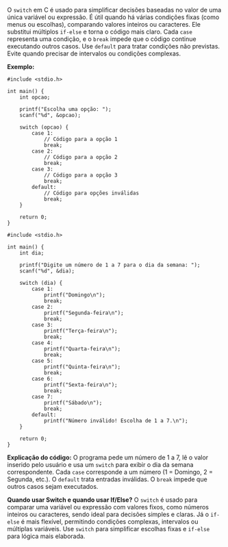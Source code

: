 O `switch` em C é usado para simplificar decisões baseadas no valor de uma única variável ou expressão. É útil quando há várias condições fixas (como menus ou escolhas), comparando valores inteiros ou caracteres. Ele substitui múltiplos `if-else` e torna o código mais claro. Cada `case` representa uma condição, e o `break` impede que o código continue executando outros casos. Use `default` para tratar condições não previstas. Evite quando precisar de intervalos ou condições complexas.

**Exemplo:**

```
#include <stdio.h>

int main() {
    int opcao;

    printf("Escolha uma opção: ");
    scanf("%d", &opcao);

    switch (opcao) {
        case 1:
            // Código para a opção 1
            break;
        case 2:
            // Código para a opção 2
            break;
        case 3:
            // Código para a opção 3
            break;
        default:
            // Código para opções inválidas
            break;
    }

    return 0;
}

```

```
#include <stdio.h>

int main() {
    int dia;

    printf("Digite um número de 1 a 7 para o dia da semana: ");
    scanf("%d", &dia);

    switch (dia) {
        case 1:
            printf("Domingo\n");
            break;
        case 2:
            printf("Segunda-feira\n");
            break;
        case 3:
            printf("Terça-feira\n");
            break;
        case 4:
            printf("Quarta-feira\n");
            break;
        case 5:
            printf("Quinta-feira\n");
            break;
        case 6:
            printf("Sexta-feira\n");
            break;
        case 7:
            printf("Sábado\n");
            break;
        default:
            printf("Número inválido! Escolha de 1 a 7.\n");
    }

    return 0;
}

```

**Explicação do código:**
O programa pede um número de 1 a 7, lê o valor inserido pelo usuário e usa um `switch` para exibir o dia da semana correspondente. Cada `case` corresponde a um número (1 = Domingo, 2 = Segunda, etc.). O `default` trata entradas inválidas. O `break` impede que outros casos sejam executados.

**Quando usar Switch e quando usar If/Else?**
O `switch` é usado para comparar uma variável ou expressão com valores fixos, como números inteiros ou caracteres, sendo ideal para decisões simples e claras. Já o `if-else` é mais flexível, permitindo condições complexas, intervalos ou múltiplas variáveis. Use `switch` para simplificar escolhas fixas e `if-else` para lógica mais elaborada.